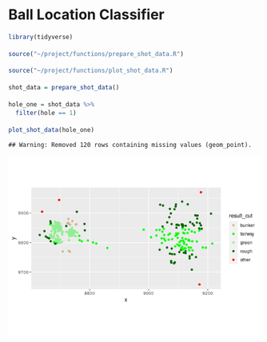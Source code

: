 Ball Location Classifier
================

``` r
library(tidyverse)

source("~/project/functions/prepare_shot_data.R")

source("~/project/functions/plot_shot_data.R")

shot_data = prepare_shot_data()

hole_one = shot_data %>% 
  filter(hole == 1)

plot_shot_data(hole_one)
```

    ## Warning: Removed 120 rows containing missing values (geom_point).

![](readme_files/figure-gfm/unnamed-chunk-1-1.png)<!-- -->
